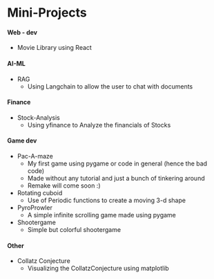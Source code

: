 # Mini-Projects
#### Web - dev
- Movie Library using React

#### AI-ML
- RAG
	- Using Langchain to allow the user to chat with documents
#### Finance
- Stock-Analysis
	- Using yfinance to Analyze the financials of Stocks
#### Game dev
- Pac-A-maze
	- My first game using pygame or code in general (hence the bad code)
	- Made without any tutorial and just a bunch of tinkering around 
	- Remake will come soon :)
- Rotating cuboid
	- Use of Periodic functions to create a moving 3-d shape
- PyroProwler 
	- A simple infinite scrolling game made using pygame
- Shootergame
	- Simple but colorful shootergame

#### Other
- Collatz Conjecture
	- Visualizing the CollatzConjecture using matplotlib
